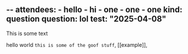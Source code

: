 --
attendees:
    - hello
    - hi
    - one
    - one
    - one
kind: question
question: lol
test: "2025-04-08"
--
This is some text

hello world `this is some of the goof stuff`, [[example]], 

